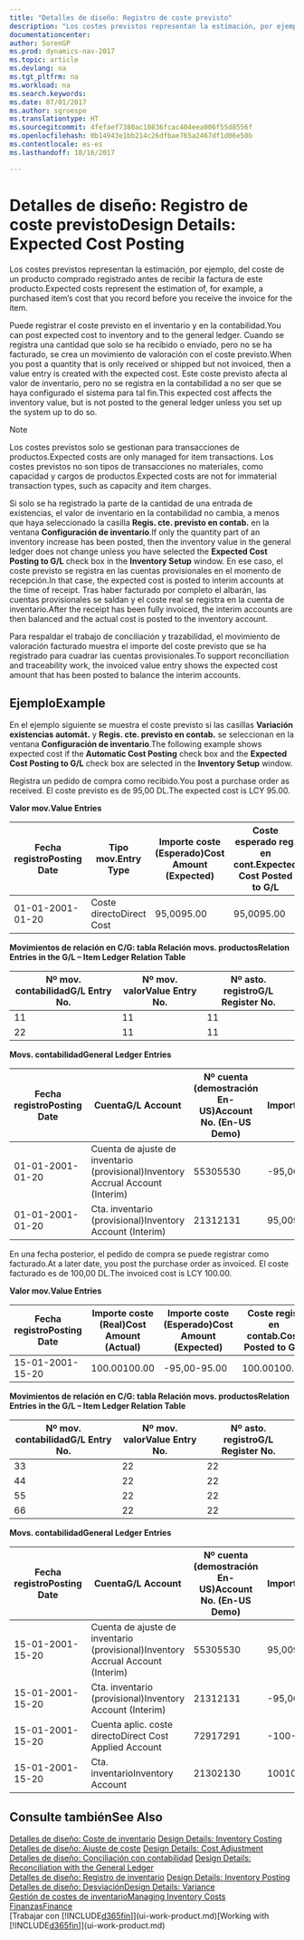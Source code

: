 ```yaml
---
title: "Detalles de diseño: Registro de coste previsto"
description: "Los costes previstos representan la estimación, por ejemplo, del coste de un producto comprado registrado antes de recibir la factura de este producto."
documentationcenter: 
author: SorenGP
ms.prod: dynamics-nav-2017
ms.topic: article
ms.devlang: na
ms.tgt_pltfrm: na
ms.workload: na
ms.search.keywords: 
ms.date: 07/01/2017
ms.author: sgroespe
ms.translationtype: HT
ms.sourcegitcommit: 4fefaef7380ac10836fcac404eea006f55d8556f
ms.openlocfilehash: 0b14943e1bb214c26dfbae765a2467df1d06e50b
ms.contentlocale: es-es
ms.lasthandoff: 10/16/2017

---
```

# <a name="design-details-expected-cost-posting"></a><span data-ttu-id="d5ff6-103">Detalles de diseño: Registro de coste previsto</span><span class="sxs-lookup"><span data-stu-id="d5ff6-103">Design Details: Expected Cost Posting</span></span>
<span data-ttu-id="d5ff6-104">Los costes previstos representan la estimación, por ejemplo, del coste de un producto comprado registrado antes de recibir la factura de este producto.</span><span class="sxs-lookup"><span data-stu-id="d5ff6-104">Expected costs represent the estimation of, for example, a purchased item’s cost that you record before you receive the invoice for the item.</span></span>  

 <span data-ttu-id="d5ff6-105">Puede registrar el coste previsto en el inventario y en la contabilidad.</span><span class="sxs-lookup"><span data-stu-id="d5ff6-105">You can post expected cost to inventory and to the general ledger.</span></span> <span data-ttu-id="d5ff6-106">Cuando se registra una cantidad que solo se ha recibido o enviado, pero no se ha facturado, se crea un movimiento de valoración con el coste previsto.</span><span class="sxs-lookup"><span data-stu-id="d5ff6-106">When you post a quantity that is only received or shipped but not invoiced, then a value entry is created with the expected cost.</span></span> <span data-ttu-id="d5ff6-107">Este coste previsto afecta al valor de inventario, pero no se registra en la contabilidad a no ser que se haya configurado el sistema para tal fin.</span><span class="sxs-lookup"><span data-stu-id="d5ff6-107">This expected cost affects the inventory value, but is not posted to the general ledger unless you set up the system up to do so.</span></span>  

> [!NOTE]  
>  <span data-ttu-id="d5ff6-108">Los costes previstos solo se gestionan para transacciones de productos.</span><span class="sxs-lookup"><span data-stu-id="d5ff6-108">Expected costs are only managed for item transactions.</span></span> <span data-ttu-id="d5ff6-109">Los costes previstos no son tipos de transacciones no materiales, como capacidad y cargos de productos.</span><span class="sxs-lookup"><span data-stu-id="d5ff6-109">Expected costs are not for immaterial transaction types, such as capacity and item charges.</span></span>  

 <span data-ttu-id="d5ff6-110">Si solo se ha registrado la parte de la cantidad de una entrada de existencias, el valor de inventario en la contabilidad no cambia, a menos que haya seleccionado la casilla **Regis. cte. previsto en contab.** en la ventana **Configuración de inventario**.</span><span class="sxs-lookup"><span data-stu-id="d5ff6-110">If only the quantity part of an inventory increase has been posted, then the inventory value in the general ledger does not change unless you have selected the **Expected Cost Posting to G/L** check box in the **Inventory Setup** window.</span></span> <span data-ttu-id="d5ff6-111">En ese caso, el coste previsto se registra en las cuentas provisionales en el momento de recepción.</span><span class="sxs-lookup"><span data-stu-id="d5ff6-111">In that case, the expected cost is posted to interim accounts at the time of receipt.</span></span> <span data-ttu-id="d5ff6-112">Tras haber facturado por completo el albarán, las cuentas provisionales se saldan y el coste real se registra en la cuenta de inventario.</span><span class="sxs-lookup"><span data-stu-id="d5ff6-112">After the receipt has been fully invoiced, the interim accounts are then balanced and the actual cost is posted to the inventory account.</span></span>  

 <span data-ttu-id="d5ff6-113">Para respaldar el trabajo de conciliación y trazabilidad, el movimiento de valoración facturado muestra el importe del coste previsto que se ha registrado para cuadrar las cuentas provisionales.</span><span class="sxs-lookup"><span data-stu-id="d5ff6-113">To support reconciliation and traceability work, the invoiced value entry shows the expected cost amount that has been posted to balance the interim accounts.</span></span>  

## <a name="example"></a><span data-ttu-id="d5ff6-114">Ejemplo</span><span class="sxs-lookup"><span data-stu-id="d5ff6-114">Example</span></span>  
 <span data-ttu-id="d5ff6-115">En el ejemplo siguiente se muestra el coste previsto si las casillas **Variación existencias automát.** y **Regis. cte. previsto en contab.** se seleccionan en la ventana **Configuración de inventario**.</span><span class="sxs-lookup"><span data-stu-id="d5ff6-115">The following example shows expected cost if the **Automatic Cost Posting** check box and the **Expected Cost Posting to G/L** check box are selected in the **Inventory Setup** window.</span></span>  

 <span data-ttu-id="d5ff6-116">Registra un pedido de compra como recibido.</span><span class="sxs-lookup"><span data-stu-id="d5ff6-116">You post a purchase order as received.</span></span> <span data-ttu-id="d5ff6-117">El coste previsto es de 95,00 DL.</span><span class="sxs-lookup"><span data-stu-id="d5ff6-117">The expected cost is LCY 95.00.</span></span>  

 <span data-ttu-id="d5ff6-118">**Valor mov.**</span><span class="sxs-lookup"><span data-stu-id="d5ff6-118">**Value Entries**</span></span>  

|<span data-ttu-id="d5ff6-119">Fecha registro</span><span class="sxs-lookup"><span data-stu-id="d5ff6-119">Posting Date</span></span>|<span data-ttu-id="d5ff6-120">Tipo mov.</span><span class="sxs-lookup"><span data-stu-id="d5ff6-120">Entry Type</span></span>|<span data-ttu-id="d5ff6-121">Importe coste (Esperado)</span><span class="sxs-lookup"><span data-stu-id="d5ff6-121">Cost Amount (Expected)</span></span>|<span data-ttu-id="d5ff6-122">Coste esperado reg. en cont.</span><span class="sxs-lookup"><span data-stu-id="d5ff6-122">Expected Cost Posted to G/L</span></span>|<span data-ttu-id="d5ff6-123">Coste previsto</span><span class="sxs-lookup"><span data-stu-id="d5ff6-123">Expected Cost</span></span>|<span data-ttu-id="d5ff6-124">Nº mov. producto</span><span class="sxs-lookup"><span data-stu-id="d5ff6-124">Item Ledger Entry No.</span></span>|<span data-ttu-id="d5ff6-125">Nº mov.</span><span class="sxs-lookup"><span data-stu-id="d5ff6-125">Entry No.</span></span>|  
|------------------|----------------|------------------------------|----------------------------------|-------------------|---------------------------|---------------|  
|<span data-ttu-id="d5ff6-126">01-01-20</span><span class="sxs-lookup"><span data-stu-id="d5ff6-126">01-01-20</span></span>|<span data-ttu-id="d5ff6-127">Coste directo</span><span class="sxs-lookup"><span data-stu-id="d5ff6-127">Direct Cost</span></span>|<span data-ttu-id="d5ff6-128">95,00</span><span class="sxs-lookup"><span data-stu-id="d5ff6-128">95.00</span></span>|<span data-ttu-id="d5ff6-129">95,00</span><span class="sxs-lookup"><span data-stu-id="d5ff6-129">95.00</span></span>|<span data-ttu-id="d5ff6-130">Sí</span><span class="sxs-lookup"><span data-stu-id="d5ff6-130">Yes</span></span>|<span data-ttu-id="d5ff6-131">1</span><span class="sxs-lookup"><span data-stu-id="d5ff6-131">1</span></span>|<span data-ttu-id="d5ff6-132">1</span><span class="sxs-lookup"><span data-stu-id="d5ff6-132">1</span></span>|  

 <span data-ttu-id="d5ff6-133">**Movimientos de relación en C/G: tabla Relación movs. productos**</span><span class="sxs-lookup"><span data-stu-id="d5ff6-133">**Relation Entries in the G/L – Item Ledger Relation Table**</span></span>  

|<span data-ttu-id="d5ff6-134">Nº mov. contabilidad</span><span class="sxs-lookup"><span data-stu-id="d5ff6-134">G/L Entry No.</span></span>|<span data-ttu-id="d5ff6-135">Nº mov. valor</span><span class="sxs-lookup"><span data-stu-id="d5ff6-135">Value Entry No.</span></span>|<span data-ttu-id="d5ff6-136">Nº asto. registro</span><span class="sxs-lookup"><span data-stu-id="d5ff6-136">G/L Register No.</span></span>|  
|--------------------|---------------------|-----------------------|  
|<span data-ttu-id="d5ff6-137">1</span><span class="sxs-lookup"><span data-stu-id="d5ff6-137">1</span></span>|<span data-ttu-id="d5ff6-138">1</span><span class="sxs-lookup"><span data-stu-id="d5ff6-138">1</span></span>|<span data-ttu-id="d5ff6-139">1</span><span class="sxs-lookup"><span data-stu-id="d5ff6-139">1</span></span>|  
|<span data-ttu-id="d5ff6-140">2</span><span class="sxs-lookup"><span data-stu-id="d5ff6-140">2</span></span>|<span data-ttu-id="d5ff6-141">1</span><span class="sxs-lookup"><span data-stu-id="d5ff6-141">1</span></span>|<span data-ttu-id="d5ff6-142">1</span><span class="sxs-lookup"><span data-stu-id="d5ff6-142">1</span></span>|  

 <span data-ttu-id="d5ff6-143">**Movs. contabilidad**</span><span class="sxs-lookup"><span data-stu-id="d5ff6-143">**General Ledger Entries**</span></span>  

|<span data-ttu-id="d5ff6-144">Fecha registro</span><span class="sxs-lookup"><span data-stu-id="d5ff6-144">Posting Date</span></span>|<span data-ttu-id="d5ff6-145">Cuenta</span><span class="sxs-lookup"><span data-stu-id="d5ff6-145">G/L Account</span></span>|<span data-ttu-id="d5ff6-146">Nº cuenta (demostración En-US)</span><span class="sxs-lookup"><span data-stu-id="d5ff6-146">Account No. (En-US Demo)</span></span>|<span data-ttu-id="d5ff6-147">Importe</span><span class="sxs-lookup"><span data-stu-id="d5ff6-147">Amount</span></span>|<span data-ttu-id="d5ff6-148">Nº mov.</span><span class="sxs-lookup"><span data-stu-id="d5ff6-148">Entry No.</span></span>|  
|------------------|------------------|---------------------------------|------------|---------------|  
|<span data-ttu-id="d5ff6-149">01-01-20</span><span class="sxs-lookup"><span data-stu-id="d5ff6-149">01-01-20</span></span>|<span data-ttu-id="d5ff6-150">Cuenta de ajuste de inventario (provisional)</span><span class="sxs-lookup"><span data-stu-id="d5ff6-150">Inventory Accrual Account (Interim)</span></span>|<span data-ttu-id="d5ff6-151">5530</span><span class="sxs-lookup"><span data-stu-id="d5ff6-151">5530</span></span>|<span data-ttu-id="d5ff6-152">-95,00</span><span class="sxs-lookup"><span data-stu-id="d5ff6-152">-95.00</span></span>|<span data-ttu-id="d5ff6-153">2</span><span class="sxs-lookup"><span data-stu-id="d5ff6-153">2</span></span>|  
|<span data-ttu-id="d5ff6-154">01-01-20</span><span class="sxs-lookup"><span data-stu-id="d5ff6-154">01-01-20</span></span>|<span data-ttu-id="d5ff6-155">Cta. inventario (provisional)</span><span class="sxs-lookup"><span data-stu-id="d5ff6-155">Inventory Account (Interim)</span></span>|<span data-ttu-id="d5ff6-156">2131</span><span class="sxs-lookup"><span data-stu-id="d5ff6-156">2131</span></span>|<span data-ttu-id="d5ff6-157">95,00</span><span class="sxs-lookup"><span data-stu-id="d5ff6-157">95.00</span></span>|<span data-ttu-id="d5ff6-158">1</span><span class="sxs-lookup"><span data-stu-id="d5ff6-158">1</span></span>|  

 <span data-ttu-id="d5ff6-159">En una fecha posterior, el pedido de compra se puede registrar como facturado.</span><span class="sxs-lookup"><span data-stu-id="d5ff6-159">At a later date, you post the purchase order as invoiced.</span></span> <span data-ttu-id="d5ff6-160">El coste facturado es de 100,00 DL.</span><span class="sxs-lookup"><span data-stu-id="d5ff6-160">The invoiced cost is LCY 100.00.</span></span>  

 <span data-ttu-id="d5ff6-161">**Valor mov.**</span><span class="sxs-lookup"><span data-stu-id="d5ff6-161">**Value Entries**</span></span>  

|<span data-ttu-id="d5ff6-162">Fecha registro</span><span class="sxs-lookup"><span data-stu-id="d5ff6-162">Posting Date</span></span>|<span data-ttu-id="d5ff6-163">Importe coste (Real)</span><span class="sxs-lookup"><span data-stu-id="d5ff6-163">Cost Amount (Actual)</span></span>|<span data-ttu-id="d5ff6-164">Importe coste (Esperado)</span><span class="sxs-lookup"><span data-stu-id="d5ff6-164">Cost Amount (Expected)</span></span>|<span data-ttu-id="d5ff6-165">Coste regis. en contab.</span><span class="sxs-lookup"><span data-stu-id="d5ff6-165">Cost Posted to G/L</span></span>|<span data-ttu-id="d5ff6-166">Coste previsto</span><span class="sxs-lookup"><span data-stu-id="d5ff6-166">Expected Cost</span></span>|<span data-ttu-id="d5ff6-167">Nº mov. producto</span><span class="sxs-lookup"><span data-stu-id="d5ff6-167">Item Ledger Entry No.</span></span>|<span data-ttu-id="d5ff6-168">Nº mov.</span><span class="sxs-lookup"><span data-stu-id="d5ff6-168">Entry No.</span></span>|  
|------------------|----------------------------|------------------------------|-------------------------|-------------------|---------------------------|---------------|  
|<span data-ttu-id="d5ff6-169">15-01-20</span><span class="sxs-lookup"><span data-stu-id="d5ff6-169">01-15-20</span></span>|<span data-ttu-id="d5ff6-170">100.00</span><span class="sxs-lookup"><span data-stu-id="d5ff6-170">100.00</span></span>|<span data-ttu-id="d5ff6-171">-95,00</span><span class="sxs-lookup"><span data-stu-id="d5ff6-171">-95.00</span></span>|<span data-ttu-id="d5ff6-172">100.00</span><span class="sxs-lookup"><span data-stu-id="d5ff6-172">100.00</span></span>|<span data-ttu-id="d5ff6-173">No</span><span class="sxs-lookup"><span data-stu-id="d5ff6-173">No</span></span>|<span data-ttu-id="d5ff6-174">1</span><span class="sxs-lookup"><span data-stu-id="d5ff6-174">1</span></span>|<span data-ttu-id="d5ff6-175">2</span><span class="sxs-lookup"><span data-stu-id="d5ff6-175">2</span></span>|  

 <span data-ttu-id="d5ff6-176">**Movimientos de relación en C/G: tabla Relación movs. productos**</span><span class="sxs-lookup"><span data-stu-id="d5ff6-176">**Relation Entries in the G/L – Item Ledger Relation Table**</span></span>  

|<span data-ttu-id="d5ff6-177">Nº mov. contabilidad</span><span class="sxs-lookup"><span data-stu-id="d5ff6-177">G/L Entry No.</span></span>|<span data-ttu-id="d5ff6-178">Nº mov. valor</span><span class="sxs-lookup"><span data-stu-id="d5ff6-178">Value Entry No.</span></span>|<span data-ttu-id="d5ff6-179">Nº asto. registro</span><span class="sxs-lookup"><span data-stu-id="d5ff6-179">G/L Register No.</span></span>|  
|--------------------|---------------------|-----------------------|  
|<span data-ttu-id="d5ff6-180">3</span><span class="sxs-lookup"><span data-stu-id="d5ff6-180">3</span></span>|<span data-ttu-id="d5ff6-181">2</span><span class="sxs-lookup"><span data-stu-id="d5ff6-181">2</span></span>|<span data-ttu-id="d5ff6-182">2</span><span class="sxs-lookup"><span data-stu-id="d5ff6-182">2</span></span>|  
|<span data-ttu-id="d5ff6-183">4</span><span class="sxs-lookup"><span data-stu-id="d5ff6-183">4</span></span>|<span data-ttu-id="d5ff6-184">2</span><span class="sxs-lookup"><span data-stu-id="d5ff6-184">2</span></span>|<span data-ttu-id="d5ff6-185">2</span><span class="sxs-lookup"><span data-stu-id="d5ff6-185">2</span></span>|  
|<span data-ttu-id="d5ff6-186">5</span><span class="sxs-lookup"><span data-stu-id="d5ff6-186">5</span></span>|<span data-ttu-id="d5ff6-187">2</span><span class="sxs-lookup"><span data-stu-id="d5ff6-187">2</span></span>|<span data-ttu-id="d5ff6-188">2</span><span class="sxs-lookup"><span data-stu-id="d5ff6-188">2</span></span>|  
|<span data-ttu-id="d5ff6-189">6</span><span class="sxs-lookup"><span data-stu-id="d5ff6-189">6</span></span>|<span data-ttu-id="d5ff6-190">2</span><span class="sxs-lookup"><span data-stu-id="d5ff6-190">2</span></span>|<span data-ttu-id="d5ff6-191">2</span><span class="sxs-lookup"><span data-stu-id="d5ff6-191">2</span></span>|  

 <span data-ttu-id="d5ff6-192">**Movs. contabilidad**</span><span class="sxs-lookup"><span data-stu-id="d5ff6-192">**General Ledger Entries**</span></span>  

|<span data-ttu-id="d5ff6-193">Fecha registro</span><span class="sxs-lookup"><span data-stu-id="d5ff6-193">Posting Date</span></span>|<span data-ttu-id="d5ff6-194">Cuenta</span><span class="sxs-lookup"><span data-stu-id="d5ff6-194">G/L Account</span></span>|<span data-ttu-id="d5ff6-195">Nº cuenta (demostración En-US)</span><span class="sxs-lookup"><span data-stu-id="d5ff6-195">Account No. (En-US Demo)</span></span>|<span data-ttu-id="d5ff6-196">Importe</span><span class="sxs-lookup"><span data-stu-id="d5ff6-196">Amount</span></span>|<span data-ttu-id="d5ff6-197">Nº mov.</span><span class="sxs-lookup"><span data-stu-id="d5ff6-197">Entry No.</span></span>|  
|------------------|------------------|---------------------------------|------------|---------------|  
|<span data-ttu-id="d5ff6-198">15-01-20</span><span class="sxs-lookup"><span data-stu-id="d5ff6-198">01-15-20</span></span>|<span data-ttu-id="d5ff6-199">Cuenta de ajuste de inventario (provisional)</span><span class="sxs-lookup"><span data-stu-id="d5ff6-199">Inventory Accrual Account (Interim)</span></span>|<span data-ttu-id="d5ff6-200">5530</span><span class="sxs-lookup"><span data-stu-id="d5ff6-200">5530</span></span>|<span data-ttu-id="d5ff6-201">95,00</span><span class="sxs-lookup"><span data-stu-id="d5ff6-201">95.00</span></span>|<span data-ttu-id="d5ff6-202">4</span><span class="sxs-lookup"><span data-stu-id="d5ff6-202">4</span></span>|  
|<span data-ttu-id="d5ff6-203">15-01-20</span><span class="sxs-lookup"><span data-stu-id="d5ff6-203">01-15-20</span></span>|<span data-ttu-id="d5ff6-204">Cta. inventario (provisional)</span><span class="sxs-lookup"><span data-stu-id="d5ff6-204">Inventory Account (Interim)</span></span>|<span data-ttu-id="d5ff6-205">2131</span><span class="sxs-lookup"><span data-stu-id="d5ff6-205">2131</span></span>|<span data-ttu-id="d5ff6-206">-95,00</span><span class="sxs-lookup"><span data-stu-id="d5ff6-206">-95.00</span></span>|<span data-ttu-id="d5ff6-207">3</span><span class="sxs-lookup"><span data-stu-id="d5ff6-207">3</span></span>|  
|<span data-ttu-id="d5ff6-208">15-01-20</span><span class="sxs-lookup"><span data-stu-id="d5ff6-208">01-15-20</span></span>|<span data-ttu-id="d5ff6-209">Cuenta aplic. coste directo</span><span class="sxs-lookup"><span data-stu-id="d5ff6-209">Direct Cost Applied Account</span></span>|<span data-ttu-id="d5ff6-210">7291</span><span class="sxs-lookup"><span data-stu-id="d5ff6-210">7291</span></span>|<span data-ttu-id="d5ff6-211">-100</span><span class="sxs-lookup"><span data-stu-id="d5ff6-211">-100</span></span>|<span data-ttu-id="d5ff6-212">6</span><span class="sxs-lookup"><span data-stu-id="d5ff6-212">6</span></span>|  
|<span data-ttu-id="d5ff6-213">15-01-20</span><span class="sxs-lookup"><span data-stu-id="d5ff6-213">01-15-20</span></span>|<span data-ttu-id="d5ff6-214">Cta. inventario</span><span class="sxs-lookup"><span data-stu-id="d5ff6-214">Inventory Account</span></span>|<span data-ttu-id="d5ff6-215">2130</span><span class="sxs-lookup"><span data-stu-id="d5ff6-215">2130</span></span>|<span data-ttu-id="d5ff6-216">100</span><span class="sxs-lookup"><span data-stu-id="d5ff6-216">100</span></span>|<span data-ttu-id="d5ff6-217">5</span><span class="sxs-lookup"><span data-stu-id="d5ff6-217">5</span></span>|  

## <a name="see-also"></a><span data-ttu-id="d5ff6-218">Consulte también</span><span class="sxs-lookup"><span data-stu-id="d5ff6-218">See Also</span></span>
 <span data-ttu-id="d5ff6-219">[Detalles de diseño: Coste de inventario](design-details-inventory-costing.md) </span><span class="sxs-lookup"><span data-stu-id="d5ff6-219">[Design Details: Inventory Costing](design-details-inventory-costing.md) </span></span>  
 <span data-ttu-id="d5ff6-220">[Detalles de diseño: Ajuste de coste](design-details-cost-adjustment.md) </span><span class="sxs-lookup"><span data-stu-id="d5ff6-220">[Design Details: Cost Adjustment](design-details-cost-adjustment.md) </span></span>  
 <span data-ttu-id="d5ff6-221">[Detalles de diseño: Conciliación con contabilidad](design-details-reconciliation-with-the-general-ledger.md) </span><span class="sxs-lookup"><span data-stu-id="d5ff6-221">[Design Details: Reconciliation with the General Ledger](design-details-reconciliation-with-the-general-ledger.md) </span></span>  
 <span data-ttu-id="d5ff6-222">[Detalles de diseño: Registro de inventario](design-details-inventory-posting.md) </span><span class="sxs-lookup"><span data-stu-id="d5ff6-222">[Design Details: Inventory Posting](design-details-inventory-posting.md) </span></span>  
 [<span data-ttu-id="d5ff6-223">Detalles de diseño: Desviación</span><span class="sxs-lookup"><span data-stu-id="d5ff6-223">Design Details: Variance</span></span>](design-details-variance.md)  
 [<span data-ttu-id="d5ff6-224">Gestión de costes de inventario</span><span class="sxs-lookup"><span data-stu-id="d5ff6-224">Managing Inventory Costs</span></span>](finance-manage-inventory-costs.md)  
 [<span data-ttu-id="d5ff6-225">Finanzas</span><span class="sxs-lookup"><span data-stu-id="d5ff6-225">Finance</span></span>](finance.md)  
 <span data-ttu-id="d5ff6-226">[Trabajar con [!INCLUDE[d365fin](includes/d365fin_md.md)]](ui-work-product.md)</span><span class="sxs-lookup"><span data-stu-id="d5ff6-226">[Working with [!INCLUDE[d365fin](includes/d365fin_md.md)]](ui-work-product.md)</span></span>

